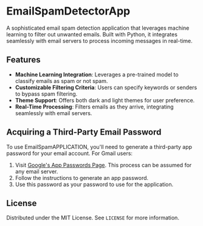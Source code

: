 # EmailSpamDetectorApp

A sophisticated email spam detection application that leverages machine learning to filter out unwanted emails. Built with Python, it integrates seamlessly with email servers to process incoming messages in real-time. 
## Features

- **Machine Learning Integration**: Leverages a pre-trained model to classify emails as spam or not spam.
- **Customizable Filtering Criteria**: Users can specify keywords or senders to bypass spam filtering.
- **Theme Support**: Offers both dark and light themes for user preference.
- **Real-Time Processing**: Filters emails as they arrive, integrating seamlessly with email servers.


## Acquiring a Third-Party Email Password
To use EmailSpamAPPLICATION, you'll need to generate a third-party app password for your email account. For Gmail users:
1. Visit [Google's App Passwords Page](https://support.google.com/mail/thread/205453566/how-to-generate-an-app-password?hl=en). This process can be assumed for any email server.
2. Follow the instructions to generate an app password.
3. Use this password as your password to use for the application.
   



## License
Distributed under the MIT License. See `LICENSE` for more information.

